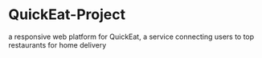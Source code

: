 # QuickEat-Project
a responsive web platform for QuickEat, a service               connecting users to top restaurants for home delivery
